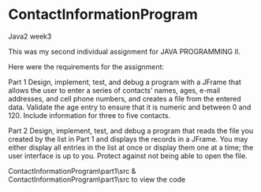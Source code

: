 # ContactInformationProgram
Java2 week3

This was my second individual assignment for JAVA PROGRAMMING II.

Here were the requirements for the assignment:

Part 1
Design, implement, test, and debug a program with a JFrame that allows the user to enter 
a series of contacts’ names, ages, e-mail addresses, and cell phone numbers, and creates a file from the entered data. 
Validate the age entry to ensure that it is numeric and between 0 and 120. Include information for three to five contacts.

Part 2
Design, implement, test, and debug a program that reads the file you created by the list in Part 1 
and displays the records in a JFrame. You may either display all entries in the list at once 
or display them one at a time; the user interface is up to you. Protect against not being able to open the file.


ContactInformationProgram\part1\src 
&
ContactInformationProgram\part1\src to view the code
